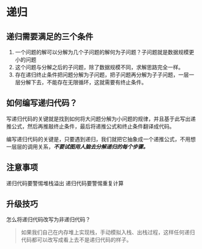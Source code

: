 # 递归
## 递归需要满足的三个条件
1. 一个问题的解可以分解为几个子问题的解何为子问题？子问题就是数据规模更小的问题
2. 这个问题与分解之后的子问题，除了数据规模不同，求解思路完全一样。
3.  存在递归终止条件把问题分解为子问题，把子问题再分解为子子问题，一层一层分解下去，不能存在无限循环，这就需要有终止条件。
## 如何编写递归代码？
写递归代码的关键就是找到如何将大问题分解为小问题的规律，并且基于此写出递推公式，然后再推敲终止条件，最后将递推公式和终止条件翻译成代码。

编写递归代码的关键是，只要遇到递归，我们就把它抽象成一个递推公式，不用想一层层的调用关系，***不要试图用人脑去分解递归的每个步骤。***

## 注意事项
递归代码要警惕堆栈溢出
递归代码要警惕重复计算
## 升级技巧
怎么将递归代码改写为非递归代码？
> 如果我们自己在内存堆上实现栈，手动模拟入栈、出栈过程，这样任何递归代码都可以改写成看上去不是递归代码的样子。
